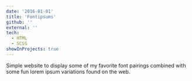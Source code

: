 ```yaml
---
date: '2016-01-01'
title: 'Fontipsums'
github: ''
external: ''
tech:
  - HTML
  - SCSS
showInProjects: true
---
```


Simple website to display some of my favorite font pairings combined with some fun lorem ipsum variations found on the web.
